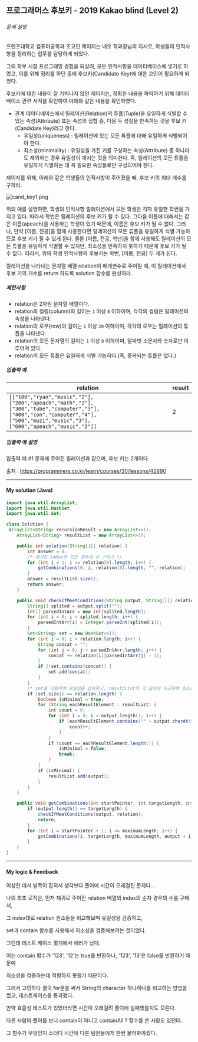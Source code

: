 ## 프로그래머스 후보키 - 2019 Kakao blind (Level 2)

###### 문제 설명

프렌즈대학교 컴퓨터공학과 조교인 제이지는 네오 학과장님의 지시로, 학생들의 인적사항을 정리하는 업무를 담당하게 되었다.

그의 학부 시절 프로그래밍 경험을 되살려, 모든 인적사항을 데이터베이스에 넣기로 하였고, 이를 위해 정리를 하던 중에 후보키(Candidate Key)에 대한 고민이 필요하게 되었다.

후보키에 대한 내용이 잘 기억나지 않던 제이지는, 정확한 내용을 파악하기 위해 데이터베이스 관련 서적을 확인하여 아래와 같은 내용을 확인하였다.

- 관계 데이터베이스에서 릴레이션(Relation)의 튜플(Tuple)을 유일하게 식별할 수 있는 속성(Attribute) 또는 속성의 집합 중, 다음 두 성질을 만족하는 것을 후보 키(Candidate Key)라고 한다.
  - 유일성(uniqueness) : 릴레이션에 있는 모든 튜플에 대해 유일하게 식별되어야 한다.
  - 최소성(minimality) : 유일성을 가진 키를 구성하는 속성(Attribute) 중 하나라도 제외하는 경우 유일성이 깨지는 것을 의미한다. 즉, 릴레이션의 모든 튜플을 유일하게 식별하는 데 꼭 필요한 속성들로만 구성되어야 한다.

제이지를 위해, 아래와 같은 학생들의 인적사항이 주어졌을 때, 후보 키의 최대 개수를 구하라.

![cand_key1.png](https://grepp-programmers.s3.amazonaws.com/files/production/f1a3a40ede/005eb91e-58e5-4109-9567-deb5e94462e3.jpg)

위의 예를 설명하면, 학생의 인적사항 릴레이션에서 모든 학생은 각자 유일한 학번을 가지고 있다. 따라서 학번은 릴레이션의 후보 키가 될 수 있다.
그다음 이름에 대해서는 같은 이름(apeach)을 사용하는 학생이 있기 때문에, 이름은 후보 키가 될 수 없다. 그러나, 만약 [이름, 전공]을 함께 사용한다면 릴레이션의 모든 튜플을 유일하게 식별 가능하므로 후보 키가 될 수 있게 된다.
물론 [이름, 전공, 학년]을 함께 사용해도 릴레이션의 모든 튜플을 유일하게 식별할 수 있지만, 최소성을 만족하지 못하기 때문에 후보 키가 될 수 없다.
따라서, 위의 학생 인적사항의 후보키는 학번, [이름, 전공] 두 개가 된다.

릴레이션을 나타내는 문자열 배열 relation이 매개변수로 주어질 때, 이 릴레이션에서 후보 키의 개수를 return 하도록 solution 함수를 완성하라.

##### 제한사항

- relation은 2차원 문자열 배열이다.
- relation의 컬럼(column)의 길이는 `1` 이상 `8` 이하이며, 각각의 컬럼은 릴레이션의 속성을 나타낸다.
- relation의 로우(row)의 길이는 `1` 이상 `20` 이하이며, 각각의 로우는 릴레이션의 튜플을 나타낸다.
- relation의 모든 문자열의 길이는 `1` 이상 `8` 이하이며, 알파벳 소문자와 숫자로만 이루어져 있다.
- relation의 모든 튜플은 유일하게 식별 가능하다.(즉, 중복되는 튜플은 없다.)

##### 입출력 예

| relation                                                     | result |
| ------------------------------------------------------------ | ------ |
| `[["100","ryan","music","2"],["200","apeach","math","2"],["300","tube","computer","3"],["400","con","computer","4"],["500","muzi","music","3"],["600","apeach","music","2"]]` | 2      |

##### 입출력 예 설명

입출력 예 #1
문제에 주어진 릴레이션과 같으며, 후보 키는 2개이다.

출처 : https://programmers.co.kr/learn/courses/30/lessons/42890



---



#### My solution (Java)

```java
import java.util.ArrayList;
import java.util.HashSet;
import java.util.Set;

class Solution {
 ArrayList<String> recursionResult = new ArrayList<>();
    ArrayList<String> resultList = new ArrayList<>();

    public int solution(String[][] relation) {
        int answer = 0;
        /* 재귀로 index의 모든 경우의 수 구하기 */
        for (int i = 1; i <= relation[0].length; i++) {
            getCombinations(0, i, relation[0].length, "", relation);
        }
        answer = resultList.size();
        return answer;
    }

    public void checkIfMeetConditions(String output, String[][] relation) {
        String[] splited = output.split("");
        int[] parsedIntArr = new int[splited.length];
        for (int i = 0; i < splited.length; i++) {
            parsedIntArr[i] = Integer.parseInt(splited[i]);
        }
        Set<String> set = new HashSet<>();
        for (int i = 0; i < relation.length; i++) {
            String concat = "";
            for (int j = 0; j < parsedIntArr.length; j++) {
                concat += relation[i][parsedIntArr[j] - 1];
            }
            if (!set.contains(concat)) {
                set.add(concat);
            }
        }
        /* set을 이용하여 유일성을 검사하고, resultList의 각 글자와 비교하여 최소성을 검사 */
        if (set.size() == relation.length) {
            boolean isMinimal = true;
            for (String eachResultElement : resultList) {
                int count = 0;
                for (int i = 0; i < output.length(); i++) {
                    if (eachResultElement.contains("" + output.charAt(i))) {
                        count++;
                    }
                }
                if (count == eachResultElement.length()) {
                    isMinimal = false;
                    break;
                }
            }
            if (isMinimal) {
                resultList.add(output);
            }
        }
    }

    public void getCombinations(int startPointer, int targetLength, int maximumLength, String output, String[][] relation) {
        if (output.length() == targetLength) {
            checkIfMeetConditions(output, relation);
            return;
        }
        for (int i = startPointer + 1; i <= maximumLength; i++) {
            getCombinations(i, targetLength, maximumLength, output + i, relation);
        }
    }
}
```

---



#### My logic & Feedback

이상한 데서 발목이 잡혀서 생각보다 풀이에 시간이 오래걸린 문제다...

나의 최초 로직은, 먼저 재귀로 주어진 relation 배열의 index의 순차 경우의 수를 구해서,

그 index대로 relation 원소들을 비교해보며 유일성을 검증하고,

set과 contain 함수를 사용해서 최소성을 검증해보려는 것이었다.

그런데 테스트 케이스 몇개에서 에러가 났다.

이는 contain 함수가 '123', '12'는 true를 반환하나, '123', '13'은 false를 반환하기 때문에

최소성을 검증하는데 적합하지 못했기 때문이다.

그래서 고민하다 결국 for문을 써서 String의 character 하나하나를 비교하는 방법을 썼고, 테스트케이스를 통과했다.

만약 효율성 테스트가 있었더라면 시간이 오래걸려 풀이에 실패했을지도 모른다.

다른 사람의 풀이를 보니 contain이 아니고 containAll ? 함수를 쓴 사람도 있던데..

그 함수가 무엇인지 스터디 시간에 다른 팀원들에게 한번 물어봐야겠다.




